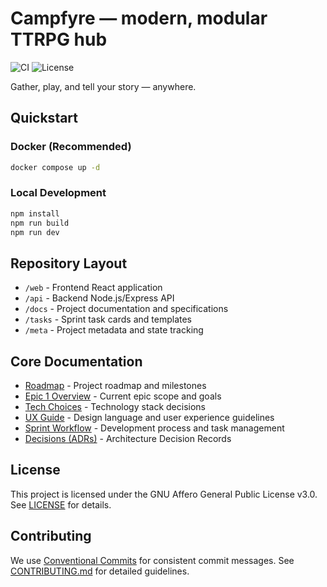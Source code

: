 # Campfyre — modern, modular TTRPG hub

![CI](https://github.com/your-org/campfyre/actions/workflows/ci.yml/badge.svg)
![License](https://img.shields.io/badge/license-AGPL--3.0-blue.svg)

Gather, play, and tell your story — anywhere.

## Quickstart

### Docker (Recommended)

```bash
docker compose up -d
```

### Local Development

```bash
npm install
npm run build
npm run dev
```

## Repository Layout

- `/web` - Frontend React application
- `/api` - Backend Node.js/Express API
- `/docs` - Project documentation and specifications
- `/tasks` - Sprint task cards and templates
- `/meta` - Project metadata and state tracking

## Core Documentation

- [Roadmap](docs/plans/ROADMAP.md) - Project roadmap and milestones
- [Epic 1 Overview](docs/initialPlanning/EPIC1_OVERVIEW.md) - Current epic scope and goals
- [Tech Choices](docs/plans/TECH_CHOICES.md) - Technology stack decisions
- [UX Guide](docs/UX_GUIDE.md) - Design language and user experience guidelines
- [Sprint Workflow](docs/SPRINT_WORKFLOW.md) - Development process and task management
- [Decisions (ADRs)](docs/DECISIONS.md) - Architecture Decision Records

## License

This project is licensed under the GNU Affero General Public License v3.0. See [LICENSE](LICENSE) for details.

## Contributing

We use [Conventional Commits](https://www.conventionalcommits.org/) for consistent commit messages. See [CONTRIBUTING.md](CONTRIBUTING.md) for detailed guidelines.
